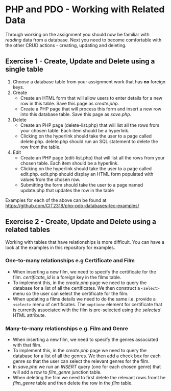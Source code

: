 # PHP and PDO - Working with Related Data

Through working on the assignment you should now be familiar with *reading* data from a database. Next you need to become comfortable with the other CRUD actions - creating, updating and deleting. 

## Exercise 1 - Create, Update and Delete using a single table
1. Choose a database table from your assignment work that has **no** foreign keys.
2. Create
	* Create an HTML form that will allow users to enter details for a new row in this table. Save this page as *create.php*.
	* Create a PHP page that will process this form and insert a new row into this database table. Save this page as *save.php*.
3. Delete
	* Create an PHP page (delete-list.php) that will list all the rows from your chosen table. Each item should be a hyperlink.
	* Clicking on the hyperlink should take the user to a page called delete.php. delete.php should run an SQL statement to delete the row from the table.
4. Edit
	* Create an PHP page (edit-list.php) that will list all the rows from your chosen table. Each item should be a hyperlink.
	* Clicking on the hyperlink should take the user to a page called edit.php. edit.php should display an HTML form populated with values from the chosen row.
	* Submitting the form should take the user to a page named update.php that updates the row in the table

Examples for each of the above can be found at https://github.com/CIT2318/php-pdo-databases-lec-examples/

## Exercise 2 - Create, Update and Delete using a related tables
Working with tables that have relationships is more difficult. You can have a look at the examples in this repository for examples.

### One-to-many relationships e.g Certificate and Film
* When inserting a new film, we need to specify the certificate for the film. *certificate_id* is a foreign key in the films table. 
* To implement this, in the *create.php* page we need to query the database for a list of all the certificates. We then construct a ```<select>``` menu so the user can select the certificate for the film. 
* When updating a films details we need to do the same i.e. provide a ```<select>``` menu of certificates. The ```<option>``` element for certificate that is currently associated with the film is pre-selected using the *selected* HTML attribute.

### Many-to-many relationships e.g. Film and Genre
* When inserting a new film, we need to specify the genres associated with that film. 
* To implement this, in the *create.php* page we need to query the database for a list of all the genres. We then add a check box for each genre so that the user can select the relevant genres for the film.  
* In *save.php* we run an *INSERT* query (one for each chosen genre) that will add a row to *film_genre* junction table. 
* When deleting the film we need to first delete the relevant rows fromt he *film_genre* table and then delete the row in the *film* table. 
